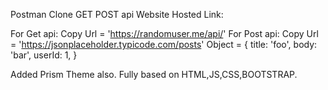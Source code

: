 Postman Clone GET POST api Website
Hosted Link: 


For Get api: Copy Url = 'https://randomuser.me/api/' 
For Post api: Copy Url = 'https://jsonplaceholder.typicode.com/posts'
                    Object = {
                               title: 'foo',
                               body: 'bar',
                               userId: 1,
                             }     

Added Prism Theme also.
Fully based on HTML,JS,CSS,BOOTSTRAP. 
